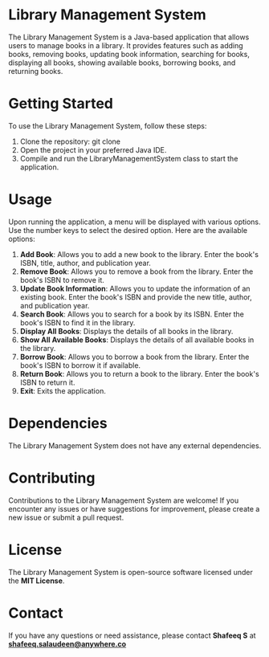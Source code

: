 # Library Management System
The Library Management System is a Java-based application that allows users to manage books in a library. It provides features such as adding books, removing books, updating book information, searching for books, displaying all books, showing available books, borrowing books, and returning books.

# Getting Started
To use the Library Management System, follow these steps:

1. Clone the repository: git clone <repository-url>
2. Open the project in your preferred Java IDE.
3. Compile and run the LibraryManagementSystem class to start the application.
  
# Usage
Upon running the application, a menu will be displayed with various options. Use the number keys to select the desired option. Here are the available options:

1. **Add Book**: Allows you to add a new book to the library. Enter the book's ISBN, title, author, and publication year.
2. **Remove Book**: Allows you to remove a book from the library. Enter the book's ISBN to remove it.
3. **Update Book Information**: Allows you to update the information of an existing book. Enter the book's ISBN and provide the new title, author, and publication year.
4. **Search Book**: Allows you to search for a book by its ISBN. Enter the book's ISBN to find it in the library.
5. **Display All Books**: Displays the details of all books in the library.
6. **Show All Available Books**: Displays the details of all available books in the library.
7. **Borrow Book**: Allows you to borrow a book from the library. Enter the book's ISBN to borrow it if available.
8. **Return Book**: Allows you to return a book to the library. Enter the book's ISBN to return it.
9. **Exit**: Exits the application.
  
# Dependencies
The Library Management System does not have any external dependencies.

# Contributing
Contributions to the Library Management System are welcome! If you encounter any issues or have suggestions for improvement, please create a new issue or submit a pull request.

# License
The Library Management System is open-source software licensed under the **MIT License**.

# Contact
If you have any questions or need assistance, please contact **Shafeeq S** at **shafeeq.salaudeen@anywhere.co**

